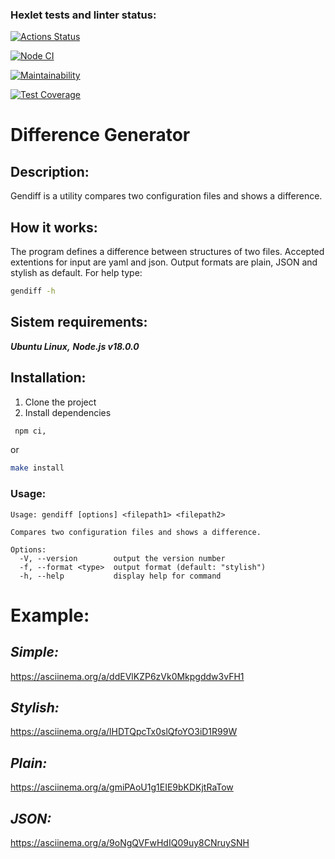 ### Hexlet tests and linter status:
[![Actions Status](https://github.com/veyurievna/frontend-project-46/workflows/hexlet-check/badge.svg)](https://github.com/veyurievna/frontend-project-46/actions)

[![Node CI](https://github.com/veyurievna/frontend-project-46/actions/workflows/nodeJS.yml/badge.svg)](https://github.com/veyurievna/frontend-project-46/actions/workflows/nodeJS.yml)

[![Maintainability](https://api.codeclimate.com/v1/badges/56b64716e5ad8c253cc5/maintainability)](hhttps://codeclimate.com/github/veyurievna/frontend-project-46/maintainability)

[![Test Coverage](https://api.codeclimate.com/v1/badges/56b64716e5ad8c253cc5/test_coverage)](https://codeclimate.com/github/veyurievna/frontend-project-46/test_coverage)

# Difference Generator

## **Description:**
Gendiff is a utility compares two configuration files and shows a difference.

## **How it works:**
The program defines a difference between structures of two files. Accepted extentions for input are yaml and json. Output formats are plain, JSON and stylish as default. For help type:
```bash
gendiff -h
```

## **Sistem requirements:**

  ***Ubuntu Linux,***
  ***Node.js v18.0.0***

## **Installation:**
1. Clone the project
2. Install dependencies

```bash
 npm ci,
 ```
 or
 ```bash
 make install
 ```
 ### **Usage:**
```
Usage: gendiff [options] <filepath1> <filepath2>

Compares two configuration files and shows a difference.

Options:
  -V, --version        output the version number
  -f, --format <type>  output format (default: "stylish")
  -h, --help           display help for command
```

# Example:

  ## _Simple:_

https://asciinema.org/a/ddEVlKZP6zVk0Mkpgddw3vFH1


  ## _Stylish:_

 https://asciinema.org/a/lHDTQpcTx0slQfoYO3iD1R99W

 
  ## _Plain:_

 https://asciinema.org/a/gmiPAoU1g1EIE9bKDKjtRaTow

  ## _JSON:_

 https://asciinema.org/a/9oNgQVFwHdIQ09uy8CNruySNH
